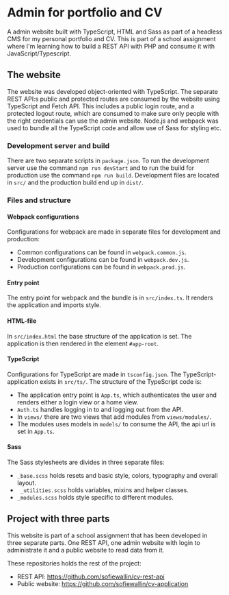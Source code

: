 # Admin for portfolio and CV

A admin website built with TypeScript, HTML and Sass as part of a headless CMS for my personal portfolio and CV. This is part of a school assignment where I'm learning how to build a REST API with PHP and consume it with JavaScript/Typescript.

## The website

The website was developed object-oriented with TypeScript. The separate REST API:s public and protected routes are consumed by the website using TypeScript and Fetch API. This includes a public login route, and a protected logout route, which are consumed to make sure only people with the right credentials can use the admin website. Node.js and webpack was used to bundle all the TypeScript code and allow use of Sass for styling etc.

### Development server and build

There are two separate scripts in `package.json`. To run the development server use the command `npm run devStart` and to run the build for production use the command `npm run build`. Development files are located in `src/` and the production build end up in `dist/`.

### Files and structure

#### Webpack configurations

Configurations for webpack are made in separate files for development and production: 

- Common configurations can be found in `webpack.common.js`.
- Development configurations can be found in `webpack.dev.js`.
- Production configurations can be found in `webpack.prod.js`.

#### Entry point

The entry point for webpack and the bundle is in `src/index.ts`. It renders the application and imports style.

#### HTML-file

In `src/index.html` the base structure of the application is set. The application is then rendered in the element `#app-root`.

#### TypeScript

Configurations for TypeScript are made in `tsconfig.json`. The TypeScript-application exists in `src/ts/`. The structure of the TypeScript code is:
- The application entry point is `App.ts`, which authenticates the user and renders either a login view or a home view. 
- `Auth.ts` handles logging in to and logging out from the API.
- In `views/` there are two views that add modules from `views/modules/`. 
- The modules uses models in `models/` to consume the API, the api url is set in `App.ts`.

#### Sass

The Sass stylesheets are divides in three separate files: 

- `_base.scss` holds resets and basic style, colors, typography and overall layout. 
- ` _utilities.scss` holds variables, mixins and helper classes.
- `_modules.scss` holds style specific to different modules.

## Project with three parts

This website is part of a school assignment that has been developed in three separate parts. One REST API, one admin website with login to administrate it and a public website to read data from it.

These repositories holds the rest of the project:

- REST API: https://github.com/sofiewallin/cv-rest-api
- Public website: https://github.com/sofiewallin/cv-application